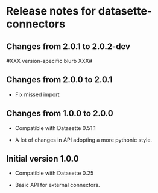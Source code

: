 # Release notes for datasette-connectors


## Changes from 2.0.1 to 2.0.2-dev

  #XXX version-specific blurb XXX#


## Changes from 2.0.0 to 2.0.1

* Fix missed import


## Changes from 1.0.0 to 2.0.0

* Compatible with Datasette 0.51.1

* A lot of changes in API adopting a more pythonic style.


## Initial version 1.0.0

* Compatible with Datasette 0.25

* Basic API for external connectors.
